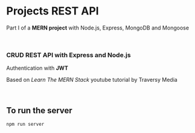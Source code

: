 # Projects REST API
Part I of a **MERN project** with Node.js, Express, MongoDB and Mongoose

<br />

### CRUD REST API with Express and Node.js
Authentication with **JWT**

Based on *Learn The MERN Stack* youtube tutorial by Traversy Media

<br />

## To run the server
`npm run server`
